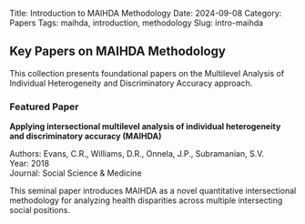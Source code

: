 Title: Introduction to MAIHDA Methodology
Date: 2024-09-08
Category: Papers
Tags: maihda, introduction, methodology
Slug: intro-maihda

## Key Papers on MAIHDA Methodology

This collection presents foundational papers on the Multilevel Analysis of Individual Heterogeneity and Discriminatory Accuracy approach.

### Featured Paper

**Applying intersectional multilevel analysis of individual heterogeneity and discriminatory accuracy (MAIHDA)**

Authors: Evans, C.R., Williams, D.R., Onnela, J.P., Subramanian, S.V.  
Year: 2018  
Journal: Social Science & Medicine  

This seminal paper introduces MAIHDA as a novel quantitative intersectional methodology for analyzing health disparities across multiple intersecting social positions.
